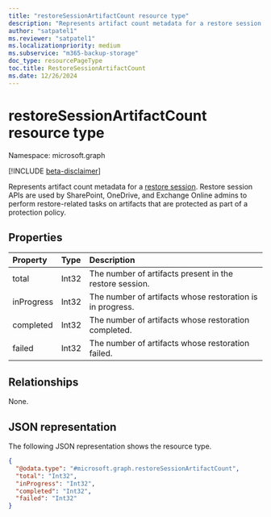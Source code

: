 ```yaml
---
title: "restoreSessionArtifactCount resource type"
description: "Represents artifact count metadata for a restore session."
author: "satpatel1"
ms.reviewer: "satpatel1"
ms.localizationpriority: medium
ms.subservice: "m365-backup-storage"
doc_type: resourcePageType
toc.title: RestoreSessionArtifactCount
ms.date: 12/26/2024
---
```


# restoreSessionArtifactCount resource type

Namespace: microsoft.graph

[!INCLUDE [beta-disclaimer](../../includes/beta-disclaimer.md)]

Represents artifact count metadata for a [restore session](../resources/restoreSessionBase.md). Restore session APIs are used by SharePoint, OneDrive, and Exchange Online admins to perform restore-related tasks on artifacts that are protected as part of a protection policy.

## Properties

|Property|Type|Description|
|:---|:---|:---|
|total|Int32|The number of artifacts present in the restore session.|
|inProgress|Int32|The number of artifacts whose restoration is in progress.|
|completed|Int32|The number of artifacts whose restoration completed.|
|failed|Int32|The number of artifacts whose restoration failed.|

## Relationships
None.

## JSON representation

The following JSON representation shows the resource type.
<!-- {
  "blockType": "resource",
  "@odata.type": "microsoft.graph.restoreSessionArtifactCount",
  "openType": false
}
-->
``` json
{
  "@odata.type": "#microsoft.graph.restoreSessionArtifactCount",
  "total": "Int32",
  "inProgress": "Int32",
  "completed": "Int32",
  "failed": "Int32"
}
```
